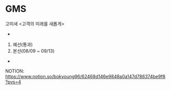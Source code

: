 # GMS
고미새 &lt;고객의 미래를 새롭게>

-
1. 예선(통과)
2. 본선(08/09 ~ 09/13)
-
NOTION: https://www.notion.so/bokyoung96/62468d146e9848a0a147d786374be9f8?pvs=4
